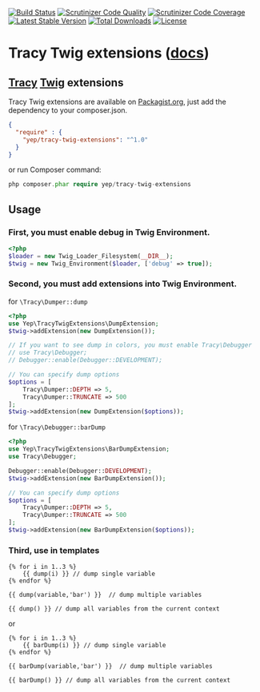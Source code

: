 [![Build Status](https://travis-ci.org/YepFoundation/tracy-twig-extensions.svg?branch=master)](https://travis-ci.org/YepFoundation/tracy-twig-extensions)
[![Scrutinizer Code Quality](https://scrutinizer-ci.com/g/YepFoundation/tracy-twig-extensions/badges/quality-score.png?b=master)](https://scrutinizer-ci.com/g/YepFoundation/tracy-twig-extensions/?branch=master)
[![Scrutinizer Code Coverage](https://scrutinizer-ci.com/g/YepFoundation/tracy-twig-extensions/badges/coverage.png?b=master)](https://scrutinizer-ci.com/g/YepFoundation/tracy-twig-extensions/?branch=master)
[![Latest Stable Version](https://poser.pugx.org/yep/tracy-twig-extensions/v/stable)](https://packagist.org/packages/yep/tracy-twig-extensions)
[![Total Downloads](https://poser.pugx.org/yep/tracy-twig-extensions/downloads)](https://packagist.org/packages/yep/tracy-twig-extensions)
[![License](https://poser.pugx.org/yep/tracy-twig-extensions/license)](https://github.com/YepFoundation/tracy-twig-extensions/blob/master/LICENSE.md)

# Tracy Twig extensions ([docs](http://yepfoundation.github.io/tracy-twig-extensions))

## [Tracy](https://tracy.nette.org) [Twig](http://twig.sensiolabs.org/) extensions
Tracy Twig extensions are available on [Packagist.org](https://packagist.org/packages/yep/tracy-twig-extensions),
just add the dependency to your composer.json.

```json
{
  "require" : {
    "yep/tracy-twig-extensions": "^1.0"
  }
}
```

or run Composer command:

```php
php composer.phar require yep/tracy-twig-extensions
```

## Usage
### First, you must enable debug in Twig Environment.

```php
<?php
$loader = new Twig_Loader_Filesystem(__DIR__);
$twig = new Twig_Environment($loader, ['debug' => true]);
```

### Second, you must add extensions into Twig Environment.

for `\Tracy\Dumper::dump`
```php
<?php
use Yep\TracyTwigExtensions\DumpExtension;
$twig->addExtension(new DumpExtension());

// If you want to see dump in colors, you must enable Tracy\Debugger
// use Tracy\Debugger;
// Debugger::enable(Debugger::DEVELOPMENT);

// You can specify dump options
$options = [
	Tracy\Dumper::DEPTH => 5,
	Tracy\Dumper::TRUNCATE => 500
];
$twig->addExtension(new DumpExtension($options));
```

for `\Tracy\Debugger::barDump`
```php
<?php
use Yep\TracyTwigExtensions\BarDumpExtension;
use Tracy\Debugger;

Debugger::enable(Debugger::DEVELOPMENT);
$twig->addExtension(new BarDumpExtension());

// You can specify dump options
$options = [
	Tracy\Dumper::DEPTH => 5,
	Tracy\Dumper::TRUNCATE => 500
];
$twig->addExtension(new BarDumpExtension($options));
```

### Third, use in templates
```twig
{% for i in 1..3 %}
	{{ dump(i) }} // dump single variable
{% endfor %}

{{ dump(variable,'bar') }}  // dump multiple variables

{{ dump() }} // dump all variables from the current context
```
or
```twig
{% for i in 1..3 %}
	{{ barDump(i) }} // dump single variable
{% endfor %}

{{ barDump(variable,'bar') }}  // dump multiple variables

{{ barDump() }} // dump all variables from the current context
```
